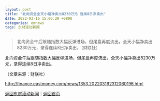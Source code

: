 ```yaml
---
layout: post
title: "北向资金全天小幅净卖出8230万元 连续8日净卖出"
date: 2022-03-16 15:06:29 +0800
categories: emnews
tags: 东财滚动新闻
---
```

> 北向资金午后跟随指数大幅反弹进场，但尾盘再度流出，全天小幅净卖出8230万元，录得连续8日净卖出。（财联社）

<p>北向资金午后跟随指数大幅反弹进场，但尾盘再度流出，全天小幅净卖出8230万元，录得连续8日净卖出。</p><p class="em_media">（文章来源：财联社）</p>

<http://finance.eastmoney.com/news/1353,202203162312060196.html>

[返回东财滚动新闻](//finews.withounder.com/emnews/)｜[返回首页](//finews.withounder.com/)
